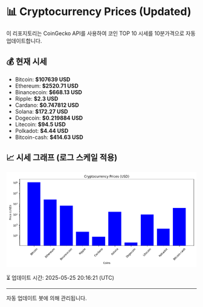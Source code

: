
# 📊 Cryptocurrency Prices (Updated)

이 리포지토리는 CoinGecko API를 사용하여 코인 TOP 10 시세를 10분가격으로 자동 업데이트합니다.

## 💰 현재 시세
- Bitcoin: **$107639 USD**
- Ethereum: **$2520.71 USD**
- Binancecoin: **$668.13 USD**
- Ripple: **$2.3 USD**
- Cardano: **$0.747812 USD**
- Solana: **$172.27 USD**
- Dogecoin: **$0.219884 USD**
- Litecoin: **$94.5 USD**
- Polkadot: **$4.44 USD**
- Bitcoin-cash: **$414.63 USD**

## 📈 시세 그래프 (로그 스케일 적용)
![Crypto Prices](crypto_prices.png)

⏳ 업데이트 시간: 2025-05-25 20:16:21 (UTC)

---
자동 업데이트 봇에 의해 관리됩니다.
